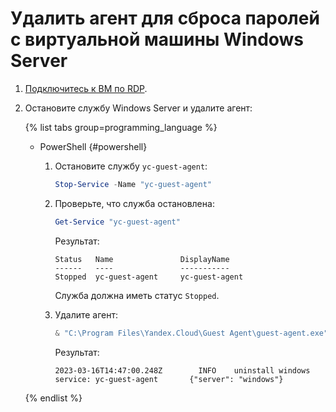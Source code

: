 # Удалить агент для сброса паролей с виртуальной машины Windows Server

1. [Подключитесь к ВМ по RDP](../vm-connect/rdp.md).
1. Остановите службу Windows Server и удалите агент:

   {% list tabs group=programming_language %}

   - PowerShell {#powershell}

     1. Остановите службу `yc-guest-agent`:

        ```powershell
        Stop-Service -Name "yc-guest-agent"
        ```

     1. Проверьте, что служба остановлена:

        ```powershell
        Get-Service "yc-guest-agent"
        ```

        Результат:

        ```text
        Status   Name               DisplayName
        ------   ----               -----------
        Stopped  yc-guest-agent     yc-guest-agent
        ```

        Служба должна иметь статус `Stopped`.

     1. Удалите агент:

        ```powershell
        & "C:\Program Files\Yandex.Cloud\Guest Agent\guest-agent.exe" uninstall
        ```

        Результат:

        ```text
        2023-03-16T14:47:00.248Z        INFO    uninstall windows service: yc-guest-agent       {"server": "windows"}
        ```

   {% endlist %}